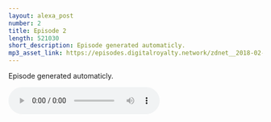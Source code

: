 ```yaml
---
layout: alexa_post
number: 2
title: Episode 2
length: 521030
short_description: Episode generated automaticly.
mp3_asset_link: https://episodes.digitalroyalty.network/zdnet__2018-02-13_01-01-46.mp3
---
```


Episode generated automaticly.

<audio controls>
    <source src="{{ page.mp3_asset_link }}" type="audio/mpeg">
</audio>

